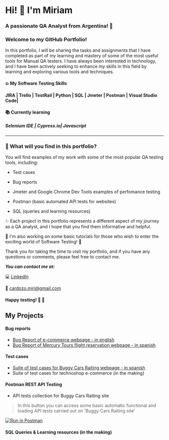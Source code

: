 # Hi! 👋  I'm Miriam
### A passionate QA Analyst from Argentina! 🧉 

### Welcome to my GitHub Portfolio!

In this portfolio, I will be sharing the tasks and assignments that I have completed as part of my learning and mastery of some of the most useful tools for Manual QA testers. I have always been interested in technology, and I have been actively seeking to enhance my skills in this field by learning and exploring various tools and techniques.

#### :collision: My Software Testing Skills 
#### JIRA | Trello | TestRail | Python | SQL | Jmeter | Postman | Visual Studio Code|

#### :books: Currently learning
##### Selenium IDE | Cypress.io| Javascript
___________________________

### :crystal_ball: What will you find in this portfolio?

You will find examples of my work with some of the most popular QA testing tools, including:

- Test cases 

- Bug reports

- Jmeter and Google Chrome Dev Tools examples of perfomance testing

- Postman (basic automated API tests for websites)

- SQL (queries and learning resources)

:sparkles: Each project in this portfolio represents a different aspect of my journey as a QA analyst, and I hope that you find them informative and helpful.

:construction_worker: I'm also working on some basic tutorials for those who wish to enter the exciting world of Software Testing! 🚀

Thank you for taking the time to visit my portfolio, and if you have any questions or comments, please feel free to contact me.

***You can contact me at:***

💻 [LinkedIn](https://www.linkedin.com/in/miriam-cardozo-488a77239/?locale=en_US)

📧 cardozo.miri@gmail.com

#### Happy testing! 🔎 🦗

## My Projects

#### Bug reports
- [Bug Report of e-commerce webpage - in english](https://docs.google.com/spreadsheets/d/1Id0xqdYYXzH4EpnT0iGchRkA3KkGHjVr/edit?usp=share_link&ouid=102987615667780543888&rtpof=true&sd=true)
- [Bug Report of Mercury Tours flight reservation webpage - in spanish](https://docs.google.com/spreadsheets/d/1gAxn3I0seW7I6wOIeLjZcvpAFvzp7WAe/edit?usp=share_link&ouid=102987615667780543888&rtpof=true&sd=true)

#### Test cases
- [Suite of test cases for Buggy Cars Raiting webpage - in spanish](https://docs.google.com/spreadsheets/d/11BfNqzr8ieiaEdpWdFSPVtpnht2kdqWk/edit?usp=sharing&ouid=102987615667780543888&rtpof=true&sd=true)
- Suite of test cases for technoshop e-commerce (in the making)

#### Postman REST API Testing
+ API tests collection for Buggy Cars Raiting site

> In this button you can access some basic automatic functional and loading API tests carried out on 'Buggy Cars Raiting site'

[![Run in Postman](https://run.pstmn.io/button.svg)](https://app.getpostman.com/run-collection/26765226-40b39827-3ba7-4c07-88f5-087a1fec1fce?action=collection%2Ffork&collection-url=entityId%3D26765226-40b39827-3ba7-4c07-88f5-087a1fec1fce%26entityType%3Dcollection%26workspaceId%3D994793d6-f1b2-45a6-94ca-8c532d2878b7)

#### SQL Queries & Learning resources (in the making)


